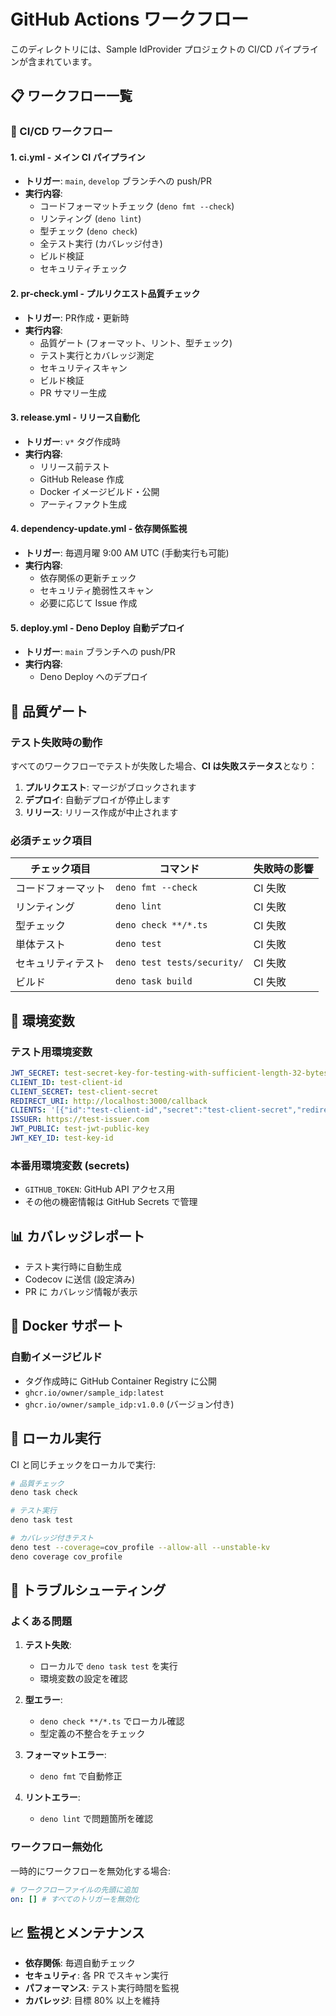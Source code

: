 # GitHub Actions ワークフロー

このディレクトリには、Sample IdProvider プロジェクトの CI/CD
パイプラインが含まれています。

## 📋 ワークフロー一覧

### 🔄 CI/CD ワークフロー

#### 1. **ci.yml** - メイン CI パイプライン

- **トリガー**: `main`, `develop` ブランチへの push/PR
- **実行内容**:
  - コードフォーマットチェック (`deno fmt --check`)
  - リンティング (`deno lint`)
  - 型チェック (`deno check`)
  - 全テスト実行 (カバレッジ付き)
  - ビルド検証
  - セキュリティチェック

#### 2. **pr-check.yml** - プルリクエスト品質チェック

- **トリガー**: PR作成・更新時
- **実行内容**:
  - 品質ゲート (フォーマット、リント、型チェック)
  - テスト実行とカバレッジ測定
  - セキュリティスキャン
  - ビルド検証
  - PR サマリー生成

#### 3. **release.yml** - リリース自動化

- **トリガー**: `v*` タグ作成時
- **実行内容**:
  - リリース前テスト
  - GitHub Release 作成
  - Docker イメージビルド・公開
  - アーティファクト生成

#### 4. **dependency-update.yml** - 依存関係監視

- **トリガー**: 毎週月曜 9:00 AM UTC (手動実行も可能)
- **実行内容**:
  - 依存関係の更新チェック
  - セキュリティ脆弱性スキャン
  - 必要に応じて Issue 作成

#### 5. **deploy.yml** - Deno Deploy 自動デプロイ

- **トリガー**: `main` ブランチへの push/PR
- **実行内容**:
  - Deno Deploy へのデプロイ

## 🚦 品質ゲート

### テスト失敗時の動作

すべてのワークフローでテストが失敗した場合、**CI は失敗ステータス**となり：

1. **プルリクエスト**: マージがブロックされます
2. **デプロイ**: 自動デプロイが停止します
3. **リリース**: リリース作成が中止されます

### 必須チェック項目

| チェック項目       | コマンド                    | 失敗時の影響 |
| ------------------ | --------------------------- | ------------ |
| コードフォーマット | `deno fmt --check`          | CI 失敗      |
| リンティング       | `deno lint`                 | CI 失敗      |
| 型チェック         | `deno check **/*.ts`        | CI 失敗      |
| 単体テスト         | `deno test`                 | CI 失敗      |
| セキュリティテスト | `deno test tests/security/` | CI 失敗      |
| ビルド             | `deno task build`           | CI 失敗      |

## 🔐 環境変数

### テスト用環境変数

```yaml
JWT_SECRET: test-secret-key-for-testing-with-sufficient-length-32-bytes
CLIENT_ID: test-client-id
CLIENT_SECRET: test-client-secret
REDIRECT_URI: http://localhost:3000/callback
CLIENTS: '[{"id":"test-client-id","secret":"test-client-secret","redirectUris":["http://localhost:3000/callback"]}]'
ISSUER: https://test-issuer.com
JWT_PUBLIC: test-jwt-public-key
JWT_KEY_ID: test-key-id
```

### 本番用環境変数 (secrets)

- `GITHUB_TOKEN`: GitHub API アクセス用
- その他の機密情報は GitHub Secrets で管理

## 📊 カバレッジレポート

- テスト実行時に自動生成
- Codecov に送信 (設定済み)
- PR に カバレッジ情報が表示

## 🐳 Docker サポート

### 自動イメージビルド

- タグ作成時に GitHub Container Registry に公開
- `ghcr.io/owner/sample_idp:latest`
- `ghcr.io/owner/sample_idp:v1.0.0` (バージョン付き)

## 🔧 ローカル実行

CI と同じチェックをローカルで実行:

```bash
# 品質チェック
deno task check

# テスト実行  
deno task test

# カバレッジ付きテスト
deno test --coverage=cov_profile --allow-all --unstable-kv
deno coverage cov_profile
```

## 🚨 トラブルシューティング

### よくある問題

1. **テスト失敗**:
   - ローカルで `deno task test` を実行
   - 環境変数の設定を確認

2. **型エラー**:
   - `deno check **/*.ts` でローカル確認
   - 型定義の不整合をチェック

3. **フォーマットエラー**:
   - `deno fmt` で自動修正

4. **リントエラー**:
   - `deno lint` で問題箇所を確認

### ワークフロー無効化

一時的にワークフローを無効化する場合:

```yaml
# ワークフローファイルの先頭に追加
on: [] # すべてのトリガーを無効化
```

## 📈 監視とメンテナンス

- **依存関係**: 毎週自動チェック
- **セキュリティ**: 各 PR でスキャン実行
- **パフォーマンス**: テスト実行時間を監視
- **カバレッジ**: 目標 80% 以上を維持
